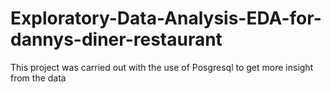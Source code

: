 # Exploratory-Data-Analysis-EDA-for-dannys-diner-restaurant
This project was carried out with the use of Posgresql  to get more insight from the data 
